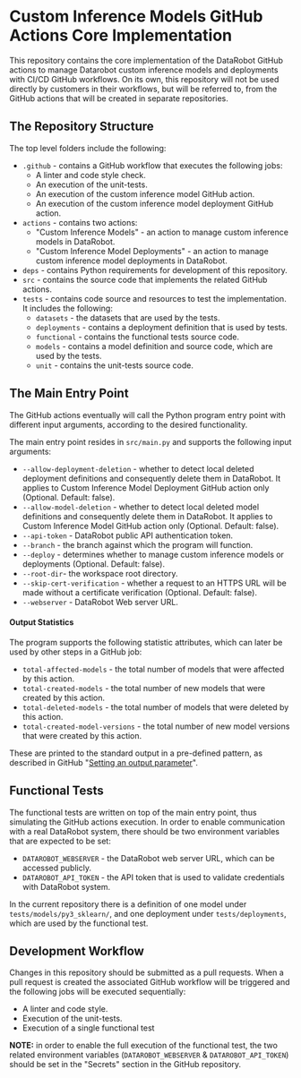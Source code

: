 # Custom Inference Models GitHub Actions Core Implementation
This repository contains the core implementation of the DataRobot GitHub actions to manage
Datarobot custom inference models and deployments with CI/CD GitHub workflows. On its own, this
repository will not be used directly by customers in their workflows, but will be referred to,
from the GitHub actions that will be created in separate repositories.

## The Repository Structure
The top level folders include the following:
* `.github` - contains a GitHub workflow that executes the following jobs:
  * A linter and code style check.
  * An execution of the unit-tests.
  * An execution of the custom inference model GitHub action.
  * An execution of the custom inference model deployment GitHub action.
* `actions` - contains two actions:
  * "Custom Inference Models" - an action to manage custom inference models in DataRobot.
  * "Custom Inference Model Deployments" - an action to manage custom inference model
    deployments in DataRobot.
* `deps` - contains Python requirements for development of this repository.
* `src` - contains the source code that implements the related GitHub actions.
* `tests` - contains code source and resources to test the implementation. It includes the
  following:
  * `datasets` - the datasets that are used by the tests.
  * `deployments` - contains a deployment definition that is used by tests.
  * `functional` - contains the functional tests source code.
  * `models` - contains a model definition and source code, which are used by the
    tests.
  * `unit` - contains the unit-tests source code.

## The Main Entry Point
The GitHub actions eventually will call the Python program entry point with different input 
arguments, according to the desired functionality.

The main entry point resides in `src/main.py` and supports the following input arguments:

* `--allow-deployment-deletion` - whether to detect local deleted deployment definitions and
     consequently delete them in DataRobot. It applies to Custom Inference Model Deployment GitHub
     action only (Optional. Default: false).
* `--allow-model-deletion` - whether to detect local deleted model definitions and consequently
     delete them in DataRobot. It applies to Custom Inference Model GitHub action only
     (Optional. Default: false).
* `--api-token` - DataRobot public API authentication token.
* `--branch` - the branch against which the program will function.
* `--deploy` - determines whether to manage custom inference models or deployments (Optional.
     Default: false).
* `--root-dir`- the workspace root directory.
* `--skip-cert-verification` - whether a request to an HTTPS URL will be made without a certificate
     verification (Optional. Default: false).
* `--webserver` - DataRobot Web server URL.

#### Output Statistics
The program supports the following statistic attributes, which can later be used by other steps
in a GitHub job:
* `total-affected-models` - the total number of models that were affected by this action.
* `total-created-models` - the total number of new models that were created by this action.
* `total-deleted-models` - the total number of models that were deleted by this action.
* `total-created-model-versions` - the total number of new model versions that were created by
  this action.

These are printed to the standard output in a pre-defined pattern, as described in GitHub
"[Setting an output parameter](
https://docs.github.com/en/actions/using-workflows/workflow-commands-for-github-actions#setting-an-output-parameter
)".

## Functional Tests
The functional tests are written on top of the main entry point, thus simulating the GitHub
actions execution. In order to enable communication with a real DataRobot system, there should
be two environment variables that are expected to be set:

* `DATAROBOT_WEBSERVER` - the DataRobot web server URL, which can be accessed publicly.
* `DATAROBOT_API_TOKEN` - the API token that is used to validate credentials with DataRobot system.

In the current repository there is a definition of one model under `tests/models/py3_sklearn/`,
and one deployment under `tests/deployments`, which are used by the functional test.

## Development Workflow
Changes in this repository should be submitted as a pull requests. When a pull request is
created the associated GitHub workflow will be triggered and the following jobs will be executed
sequentially:
* A linter and code style.
* Execution of the unit-tests.
* Execution of a single functional test

**NOTE:** in order to enable the full execution of the functional test, the two related environment
variables (`DATAROBOT_WEBSERVER` & `DATAROBOT_API_TOKEN`) should be set in the "Secrets" section
in the GitHub repository.

